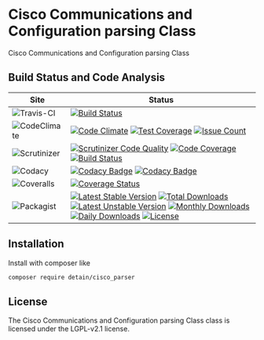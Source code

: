 # Cisco Communications and Configuration parsing Class

Cisco Communications and Configuration parsing Class

## Build Status and Code Analysis

Site          | Status
--------------|---------------------------
![Travis-CI](http://i.is.cc/storage/GYd75qN.png "Travis-CI")     | [![Build Status](https://travis-ci.org/detain/cisco_parser.svg?branch=master)](https://travis-ci.org/detain/cisco_parser)
![CodeClimate](http://i.is.cc/storage/GYlageh.png "CodeClimate")  | [![Code Climate](https://codeclimate.com/github/detain/cisco_parser/badges/gpa.svg)](https://codeclimate.com/github/detain/cisco_parser) [![Test Coverage](https://codeclimate.com/github/detain/cisco_parser/badges/coverage.svg)](https://codeclimate.com/github/detain/cisco_parser/coverage) [![Issue Count](https://codeclimate.com/github/detain/cisco_parser/badges/issue_count.svg)](https://codeclimate.com/github/detain/cisco_parser)
![Scrutinizer](http://i.is.cc/storage/GYeUnux.png "Scrutinizer")   | [![Scrutinizer Code Quality](https://scrutinizer-ci.com/g/detain/cisco_parser/badges/quality-score.png?b=master)](https://scrutinizer-ci.com/g/detain/cisco_parser/?branch=master) [![Code Coverage](https://scrutinizer-ci.com/g/detain/cisco_parser/badges/coverage.png?b=master)](https://scrutinizer-ci.com/g/detain/cisco_parser/?branch=master) [![Build Status](https://scrutinizer-ci.com/g/detain/cisco_parser/badges/build.png?b=master)](https://scrutinizer-ci.com/g/detain/cisco_parser/build-status/master)
![Codacy](http://i.is.cc/storage/GYi66Cx.png "Codacy")        | [![Codacy Badge](https://api.codacy.com/project/badge/Grade/226251fc068f4fd5b4b4ef9a40011d06)](https://www.codacy.com/app/detain/cisco_parser) [![Codacy Badge](https://api.codacy.com/project/badge/Coverage/25fa74eb74c947bf969602fcfe87e349)](https://www.codacy.com/app/detain/cisco_parser?utm_source=github.com&utm_medium=referral&utm_content=detain/cisco_parser&utm_campaign=Badge_Coverage)
![Coveralls](http://i.is.cc/storage/GYjNSim.png "Coveralls")    | [![Coverage Status](https://coveralls.io/repos/github/detain/db_abstraction/badge.svg?branch=master)](https://coveralls.io/github/detain/cisco_parser?branch=master)
![Packagist](http://i.is.cc/storage/GYacBEX.png "Packagist")     | [![Latest Stable Version](https://poser.pugx.org/detain/cisco_parser/version)](https://packagist.org/packages/detain/cisco_parser) [![Total Downloads](https://poser.pugx.org/detain/cisco_parser/downloads)](https://packagist.org/packages/detain/cisco_parser) [![Latest Unstable Version](https://poser.pugx.org/detain/cisco_parser/v/unstable)](//packagist.org/packages/detain/cisco_parser) [![Monthly Downloads](https://poser.pugx.org/detain/cisco_parser/d/monthly)](https://packagist.org/packages/detain/cisco_parser) [![Daily Downloads](https://poser.pugx.org/detain/cisco_parser/d/daily)](https://packagist.org/packages/detain/cisco_parser) [![License](https://poser.pugx.org/detain/cisco_parser/license)](https://packagist.org/packages/detain/cisco_parser)


## Installation

Install with composer like

```sh
composer require detain/cisco_parser
```

## License

The Cisco Communications and Configuration parsing Class class is licensed under the LGPL-v2.1 license.

